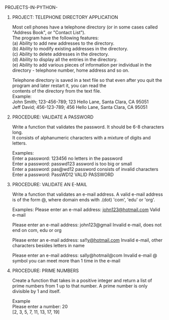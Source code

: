 PROJECTS-IN-PYTHON-

1. PROJECT: TELEPHONE DIRECTORY APPLICATION

   Most cell phones have a telephone directory (or in some cases called "Address Book", or "Contact List").    
   The program have the following features:   
   (a) Ability to add new addresses to the directory.   
   (b) Ability to modify existing addresses in the directory.   
   (c) Ability to delete addresses in the directory.   
   (d) Ability to display all the entries in the directory.   
   (e) Ability to add various pieces of information per individual in the directory - telephone number, home address and so on.
      
   Telephone directory is saved in a text file so that even after you quit the program and later restart it, you can read the  
   contents of the directory from the text file.   
   Example:   
   John Smith; 123-456-789; 123 Hello Lane, Santa Clara, CA 95051   
   Jeff David; 456-123-789; 456 Hello Lane, Santa Clara, CA 95051
   
2. PROCEDURE: VALIDATE A PASSWORD

   Write a function that validates the password. It should be 6-8 characters long.  
   It consists of alphanumeric characters with a mixture of digits and letters.
      
   Examples:    
   Enter a password: 123456       no letters in the password   
   Enter a password: passwd123    assword is too big or small   
   Enter a password: pas@wd12     password consists of invalid characters   
   Enter a password: PassWD12     VALID PASSWORD
   
3. PROCEDURE: VALIDATE AN E-MAIL

   Write a function that validates an e-mail address. 
   A valid e-mail address is of the form <localname>@<domain>, where domain ends with .(dot) 'com', 'edu' or 'org'.

   Examples:
   Please enter an e-mail address: john123@hotmail.com
   Valid e-mail

   Please enter an e-mail address: john123@gmail
   Invalid e-mail, does not end on com, edu or org

   Please enter an e-mail address: sa!!y@hotmail.com
   Invalid e-mail, other characters besides letters in name

   Please enter an e-mail address: sally@hotmail@com
   Invalid e-mail @ symbol you can meet more than 1 time in the e-mail
   
4. PROCEDURE: PRIME NUMBERS

   Create a function that takes in a positive integer and return a list of prime    numbers from 1 up to that number. 
   A prime number is only divisible by 1 and itself.

   Example    
   Please enter a number: 20   
   [2, 3, 5, 7, 11, 13, 17, 19]
